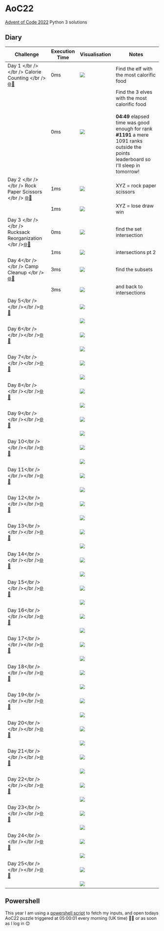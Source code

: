 # AoC22
[Advent of Code 2022](https://adventofcode.com/2022) Python 3 solutions

## Diary

Challenge | Execution Time | Visualisation | Notes
--------- | -------------- | ------------- | -----
Day 1 </br /> </br /> Calorie Counting </br /> [🌐](https://adventofcode.com/2022/day/1)[💾](./day1.py) | 0ms | [![](./output/day1a.png)](./output/day1a.png) | Find the elf with the most calorific food
&nbsp;                                                                              | 0ms | [![](./output/day1b.png)](./output/day1b.png)  | Find the 3 elves with the most calorific food<br /><br />**04:49** elapsed time was good enough for rank **#1191** a mere 1091 ranks outside the points leaderboard so I'll sleep in tomorrow!
Day 2 </br /> </br /> Rock Paper Scissors </br /> [🌐](https://adventofcode.com/2022/day/2)[💾](./day2.py) | 1ms | [![](./output/day2a.gif)](./output/day2a.gif) | XYZ = rock paper scissors
&nbsp;                                                                              | 1ms | [![](./output/day2b.gif)](./output/day2b.gif)  | XYZ = lose draw win
Day 3 </br /> </br /> Rucksack Reorganization </br />[🌐](https://adventofcode.com/2022/day/3)[💾](./day3.py) | 0ms | [![](./output/day3a.png)](./output/day3a.png) | find the set intersection
&nbsp;                                                                              |1ms | [![](./output/day3b.png)](./output/day3b.png)  | intersections pt 2
Day 4</br /></br /> Camp Cleanup </br />[🌐](https://adventofcode.com/2022/day/4)[💾](./day4.py) | 3ms | [![](./output/day4a.png)](./output/day4a.png) | find the subsets
&nbsp;                                                                              | 3ms | [![](./output/day4b.png)](./output/day4b.png)  | and back to intersections
Day 5</br /></br /></br />[🌐](https://adventofcode.com/2022/day/5)[💾](./day5.py) | <!-- 0.0s --> | [![](./output/day5a.png)](./output/day5a.png) | 
&nbsp;                                                                              | <!-- 0.0s --> | [![](./output/day5b.png)](./output/day5b.png)  | 
Day 6</br /></br /></br />[🌐](https://adventofcode.com/2022/day/6)[💾](./day6.py) | <!-- 0.0s --> | [![](./output/day6a.png)](./output/day6a.png) | 
&nbsp;                                                                              | <!-- 0.0s --> | [![](./output/day6b.png)](./output/day6b.png)  | 
Day 7</br /></br /></br />[🌐](https://adventofcode.com/2022/day/7)[💾](./day7.py) | <!-- 0.0s --> | [![](./output/day7a.png)](./output/day7a.png) | 
&nbsp;                                                                              | <!-- 0.0s --> | [![](./output/day7b.png)](./output/day7b.png)  | 
Day 8</br /></br /></br />[🌐](https://adventofcode.com/2022/day/8)[💾](./day8.py) | <!-- 0.0s --> | [![](./output/day8a.png)](./output/day8a.png) | 
&nbsp;                                                                              | <!-- 0.0s --> | [![](./output/day8b.png)](./output/day8b.png)  | 
Day 9</br /></br /></br />[🌐](https://adventofcode.com/2022/day/9)[💾](./day9.py) | <!-- 0.0s --> | [![](./output/day9a.png)](./output/day9a.png) | 
&nbsp;                                                                              | <!-- 0.0s --> | [![](./output/day9b.png)](./output/day9b.png)  | 
Day 10</br /></br /></br />[🌐](https://adventofcode.com/2022/day/10)[💾](./day10.py) | <!-- 0.0s --> | [![](./output/day10a.png)](./output/day10a.png) | 
&nbsp;                                                                                 | <!-- 0.0s --> | [![](./output/day10b.png)](./output/day10b.png)  | 
Day 11</br /></br /></br />[🌐](https://adventofcode.com/2022/day/11)[💾](./day11.py) | <!-- 0.0s --> | [![](./output/day11a.png)](./output/day11a.png) | 
&nbsp;                                                                                 | <!-- 0.0s --> | [![](./output/day11b.png)](./output/day11b.png)  | 
Day 12</br /></br /></br />[🌐](https://adventofcode.com/2022/day/12)[💾](./day12.py) | <!-- 0.0s --> | [![](./output/day12a.png)](./output/day12a.png) | 
&nbsp;                                                                                 | <!-- 0.0s --> | [![](./output/day12b.png)](./output/day12b.png)  | 
Day 13</br /></br /></br />[🌐](https://adventofcode.com/2022/day/13)[💾](./day13.py) | <!-- 0.0s --> | [![](./output/day13a.png)](./output/day13a.png) | 
&nbsp;                                                                                 | <!-- 0.0s --> | [![](./output/day13b.png)](./output/day13b.png)  | 
Day 14</br /></br /></br />[🌐](https://adventofcode.com/2022/day/14)[💾](./day14.py) | <!-- 0.0s --> | [![](./output/day14a.png)](./output/day14a.png) | 
&nbsp;                                                                                 | <!-- 0.0s --> | [![](./output/day14b.png)](./output/day14b.png)  | 
Day 15</br /></br /></br />[🌐](https://adventofcode.com/2022/day/15)[💾](./day15.py) | <!-- 0.0s --> | [![](./output/day15a.png)](./output/day15a.png) | 
&nbsp;                                                                                 | <!-- 0.0s --> | [![](./output/day15b.png)](./output/day15b.png)  | 
Day 16</br /></br /></br />[🌐](https://adventofcode.com/2022/day/16)[💾](./day16.py) | <!-- 0.0s --> | [![](./output/day16a.png)](./output/day16a.png) | 
&nbsp;                                                                                 | <!-- 0.0s --> | [![](./output/day16b.png)](./output/day16b.png)  | 
Day 17</br /></br /></br />[🌐](https://adventofcode.com/2022/day/17)[💾](./day17.py) | <!-- 0.0s --> | [![](./output/day17a.png)](./output/day17a.png) | 
&nbsp;                                                                                 | <!-- 0.0s --> | [![](./output/day17b.png)](./output/day17b.png)  | 
Day 18</br /></br /></br />[🌐](https://adventofcode.com/2022/day/18)[💾](./day18.py) | <!-- 0.0s --> | [![](./output/day18a.png)](./output/day18a.png) | 
&nbsp;                                                                                 | <!-- 0.0s --> | [![](./output/day18b.png)](./output/day18b.png)  | 
Day 19</br /></br /></br />[🌐](https://adventofcode.com/2022/day/19)[💾](./day19.py) | <!-- 0.0s --> | [![](./output/day19a.png)](./output/day19a.png) | 
&nbsp;                                                                                 | <!-- 0.0s --> | [![](./output/day19b.png)](./output/day19b.png)  | 
Day 20</br /></br /></br />[🌐](https://adventofcode.com/2022/day/20)[💾](./day20.py) | <!-- 0.0s --> | [![](./output/day20a.png)](./output/day20a.png) | 
&nbsp;                                                                                 | <!-- 0.0s --> | [![](./output/day20b.png)](./output/day20b.png)  | 
Day 21</br /></br /></br />[🌐](https://adventofcode.com/2022/day/21)[💾](./day21.py) | <!-- 0.0s --> | [![](./output/day21a.png)](./output/day21a.png) | 
&nbsp;                                                                                 | <!-- 0.0s --> | [![](./output/day21b.png)](./output/day21b.png)  | 
Day 22</br /></br /></br />[🌐](https://adventofcode.com/2022/day/22)[💾](./day22.py) | <!-- 0.0s --> | [![](./output/day22a.png)](./output/day22a.png) | 
&nbsp;                                                                                 | <!-- 0.0s --> | [![](./output/day22b.png)](./output/day22b.png)  | 
Day 23</br /></br /></br />[🌐](https://adventofcode.com/2022/day/23)[💾](./day23.py) | <!-- 0.0s --> | [![](./output/day23a.png)](./output/day23a.png) | 
&nbsp;                                                                                 | <!-- 0.0s --> | [![](./output/day23b.png)](./output/day23b.png)  | 
Day 24</br /></br /></br />[🌐](https://adventofcode.com/2022/day/24)[💾](./day24.py) | <!-- 0.0s --> | [![](./output/day24a.png)](./output/day24a.png) | 
&nbsp;                                                                                 | <!-- 0.0s --> | [![](./output/day24b.png)](./output/day24b.png)  | 
Day 25</br /></br /></br />[🌐](https://adventofcode.com/2022/day/25)[💾](./day25.py) | <!-- 0.0s --> | [![](./output/day25a.png)](./output/day25a.png) | 
&nbsp;                                                                                 | <!-- 0.0s --> | [![](./output/day25b.png)](./output/day25b.png)  | 

## Powershell

This year I am using a [powershell script](./input/download.ps1) to fetch my inputs, and open todays AoC22 puzzle triggered at 05:00:01 every morning (UK time) 🥱😴 or as soon as I log in 😊

